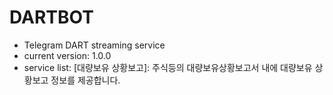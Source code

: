 # DARTBOT
- Telegram DART streaming service
- current version: 1.0.0
- service list:
 [대량보유 상황보고]: 주식등의 대량보유상황보고서 내에 대량보유 상황보고 정보를 제공합니다.

